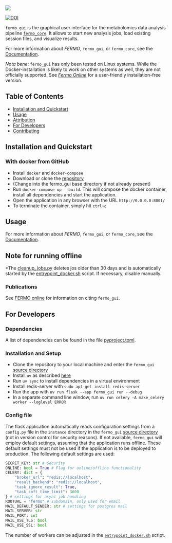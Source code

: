 <img src="./fermo_gui/fermo_gui/static/images/Fermo_logo_blue.svg" style="max-width: 50vw;"/>

[![DOI](https://zenodo.org/badge/580868123.svg)](https://doi.org/10.5281/zenodo.7565700)

`fermo_gui` is the graphical user interface for the metabolomics data analysis pipeline [`fermo_core`](https://github.com/fermo-metabolomics/fermo_core). It allows to start new analysis jobs, load existing session files, and visualize results.

For more information about *FERMO*, `fermo_gui`, or `fermo_core`, see the [Documentation](https://fermo-metabolomics.github.io/fermo_docs/).

*Nota bene*: `fermo_gui` has only been tested on Linux systems. While the Docker-installation is likely to work on other systems as well, they are not officially supported. See [*Fermo Online*](https://fermo.bioinformatics.nl/) for a user-friendly installation-free version.

Table of Contents
-----------------
- [Installation and Quickstart](#installation-and-quickstart)
- [Usage](#usage)
- [Attribution](#attribution)
- [For Developers](#for-developers)
- [Contributing](#contributing)

## Installation and Quickstart

### With docker from GitHub

- Install `docker` and `docker-compose`
- Download or clone the [repository](https://github.com/fermo-metabolomics/fermo)
- (Change into the fermo_gui base directory if not already present)
- Run `docker-compose up --build`. This will compose the docker container, install all dependencies and start the application.
- Open the application in any browser with the URL `http://0.0.0.0:8001/`
- To terminate the container, simply hit `ctrl+c`

## Usage

For more information about *FERMO*, `fermo_gui`, or `fermo_core`, see the [Documentation](https://fermo-metabolomics.github.io/fermo_docs/).

## Note for running offline

*The [cleanup_jobs.py](fermo_gui/cleanup_jobs.py) deletes jos older than 30 days and is automatically started by the [entrypoint_docker.sh](fermo_gui/entrypoint_docker.sh) script. If necessary, disable manually.

### Publications

See [FERMO online](https://fermo.bioinformatics.nl/) for information on citing `fermo_gui`.

## For Developers

### Dependencies

A list of dependencies can be found in the file [pyproject.toml](fermo_gui/pyproject.toml).

### Installation and Setup

- Clone the repository to your local machine and enter the `fermo_gui` [source directory](fermo_gui/)
- Install `uv` as described [here](https://docs.astral.sh/uv/getting-started/installation/)
- Run `uv sync` to install dependencies in a virtual environment
- Install redis-server with `sudo apt-get install redis-server`
- Run the app with `uv run flask --app fermo_gui run --debug`
- In a separate command line window, run `uv run celery -A make_celery worker --loglevel ERROR`

### Config file

The flask application automatically reads configuration settings from a `config.py` file in the `instance` directory in the `fermo_gui` [source directory](fermo_gui/) (not in version control for security reasons). 
If not available, `fermo_gui` will employ default settings, assuming that the application runs offline. 
These default settings must not be used if the application is to be deployed to production. 
The following default settings are used:

```python config.py
SECRET_KEY: str # Security
ONLINE: bool = True # Flag for online/offline functionality
CELERY: dict = {
    "broker_url": "redis://localhost",
    "result_backend": "redis://localhost",
    "task_ignore_result": True,
    "task_soft_time_limit": 3600
} # settings for async job handling
ROOTURL = "fermo" # subdomain, only used for email
MAIL_DEFAULT_SENDER: str # settings for postgres mail
MAIL_SERVER: str
MAIL_PORT: int
MAIL_USE_TLS: bool
MAIL_USE_SSL: bool
```



The number of workers can be adjusted in the [`entrypoint_docker.sh`](fermo_gui/entrypoint_docker.sh) script.
